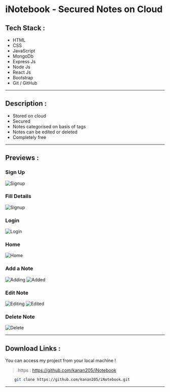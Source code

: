 # iNotebook - Secured Notes on Cloud
## **Tech Stack** : 
* HTML
* CSS
* JavaScript
* MongoDb
* Express Js
* Node Js
* React Js
* Bootstrap
* Git / GitHub
___
## **Description** : 
* Stored on cloud
* Secured
* Notes categorised on basis of tags
* Notes can be edited or deleted
* Completely free
___
## **Previews** : 
### Sign Up
![Signup](https://drive.google.com/uc?export=view&id=1Mx4B8pQXjUNIEvK9Ndww1migsXvDqe1t)
### Fill Details
![Signup](https://drive.google.com/uc?export=view&id=1M_qDoCTcW_I3CVVdIpzr_l7oHYnUUg_B)
### Login
![Login](https://drive.google.com/uc?export=view&id=1Mon2-6FwpCAaw-w4JjSP5vHZgoVf1vKG)
### Home
![Home](https://drive.google.com/uc?export=view&id=1OuS-mfrOJQIUelgzltMq8yYjUCYhubKm)
### Add a Note
![Adding](https://drive.google.com/uc?export=view&id=1Me1RmYoiWrMb3wrYOAqN2D2eQrcHkObG)
![Added](https://drive.google.com/uc?export=view&id=1MbiQoVR3ohXWBjzad8z684mApeKGbb1Y)
### Edit Note
![Editing](https://drive.google.com/uc?export=view&id=1MggyUdgBtjFMUva6XMnI_Uf1l8wISKPd)
![Edited](https://drive.google.com/uc?export=view&id=1M_bn3jWuuykr2DqyASG_pniAqqMIQTmQ)
### Delete Note
![Delete](https://drive.google.com/uc?export=view&id=1N1nNM4DJSf7mHSqB7aj8HlC4kA236QTE)
___
## **Download Links** : 
You can access my project from your local machine !
>https : https://github.com/kanan205/iNotebook

```bash
    git clone https://github.com/kanan205/iNotebook.git
```
___
